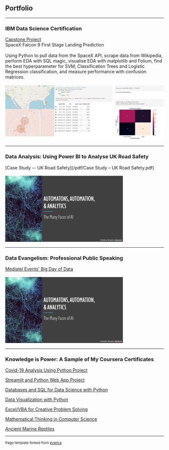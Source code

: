 ## Portfolio

---

### IBM Data Science Certification

[Capstone Project](https://github.com/tex-cds/DataScienceCapstone/)
<br>
SpaceX Falcon 9 First Stage Landing Prediction
<br><br>
Using Python to pull data from the SpaceX API, scrape data from Wikipedia, perform EDA with SQL magic, visualise EDA with matplotlib and Folium, find the best hyperparameter for SVM, Classification Trees and Logistic Regression classification, and measure performance with confusion matrices. 
<br><br>
<img src="images/ds_capstone_thumbnail.png?raw=true"/>

---

### Data Analysis: Using Power BI to Analyse UK Road Safety

[Case Study -- UK Road Safety](/pdf/Case Study – UK Road Safety.pdf)
<br><br>
<img src="images/BDoD_thumbnail.png?raw=true"/>

---

### Data Evangelism: Professional Public Speaking

[Mediatel Events' Big Day of Data](/pdf/BDoD.pdf)
<br><br>
<img src="images/BDoD_thumbnail.png?raw=true"/>

---

### Knowledge is Power: A Sample of My Coursera Certificates

[Covid-19 Analysis Using Python Project](/pdf/Coursera_CovidAnalysis.pdf)

[Streamlit and Python Web App Project](/pdf/Coursera_Streamlit.pdf)

[Databases and SQL for Data Science with Python](/pdf/Coursera_DBforDSPy.pdf)

[Data Visualization with Python](/pdf/Coursera_DataVizPy.pdf)

[Excel/VBA for Creative Problem Solving](/pdf/Coursera_ExcelVBA.pdf)

[Mathematical Thinking in Computer Science](/pdf/Coursera_MathThinkingCompSci.pdf)

[Ancient Marine Reptiles](/pdf/Coursera_AncientMarineReptiles.pdf)



---
<p style="font-size:11px">Page template forked from <a href="https://github.com/evanca/quick-portfolio">evanca</a></p>
<!-- Remove above link if you don't want to attibute -->
